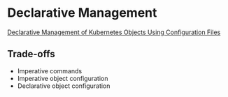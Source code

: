 # Declarative Management

[Declarative Management of Kubernetes Objects Using Configuration Files](https://kubernetes.io/docs/tasks/manage-kubernetes-objects/declarative-config/)

## Trade-offs

- Imperative commands
- Imperative object configuration
- Declarative object configuration

